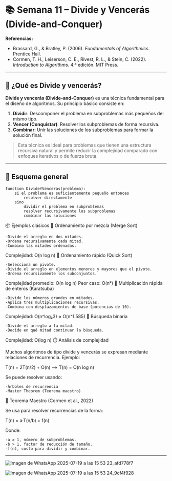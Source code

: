 # 📚 Semana 11 – Divide y Vencerás (Divide-and-Conquer)

**Referencias:**
- Brassard, G., & Bratley, P. (2006). *Fundamentals of Algorithmics*. Prentice Hall.
- Cormen, T. H., Leiserson, C. E., Rivest, R. L., & Stein, C. (2022). *Introduction to Algorithms*. 4.ª edición. MIT Press.

---

## 🧠 ¿Qué es Divide y vencerás?

**Divide y vencerás (Divide-and-Conquer)** es una técnica fundamental para el diseño de algoritmos. Su principio básico consiste en:

1. **Dividir**: Descomponer el problema en subproblemas más pequeños del mismo tipo.
2. **Vencer (Conquistar)**: Resolver los subproblemas de forma recursiva.
3. **Combinar**: Unir las soluciones de los subproblemas para formar la solución final.

> Esta técnica es ideal para problemas que tienen una estructura recursiva natural y permite reducir la complejidad comparado con enfoques iterativos o de fuerza bruta.

---

## 🔧 Esquema general

```plaintext
function DivideYVenceras(problema):
    si el problema es suficientemente pequeño entonces
        resolver directamente
    sino
        dividir el problema en subproblemas
        resolver recursivamente los subproblemas
        combinar las soluciones
```
📦 Ejemplos clásicos
📍 Ordenamiento por mezcla (Merge Sort)

    -Divide el arreglo en dos mitades.
    -Ordena recursivamente cada mitad.
    -Combina las mitades ordenadas.

Complejidad: O(n log n)
📍 Ordenamiento rápido (Quick Sort)

    -Selecciona un pivote.
    -Divide el arreglo en elementos menores y mayores que el pivote.
    -Ordena recursivamente los subconjuntos.

Complejidad promedio: O(n log n)
Peor caso: O(n²)
📍 Multiplicación rápida de enteros (Karatsuba)

    -Divide los números grandes en mitades.
    -Aplica tres multiplicaciones recursivas.
    -Combina con desplazamientos de base (potencias de 10).

Complejidad: O(n^log₂3) ≈ O(n^1.585)
📍 Búsqueda binaria

    -Divide el arreglo a la mitad.
    -Decide en qué mitad continuar la búsqueda.

Complejidad: O(log n)
⏱️ Análisis de complejidad

Muchos algoritmos de tipo divide y vencerás se expresan mediante relaciones de recurrencia. Ejemplo:

T(n) = 2T(n/2) + O(n)  ⟹  T(n) = O(n log n)

Se puede resolver usando:

    -Árboles de recurrencia
    -Master Theorem (Teorema maestro)

📘 Teorema Maestro (Cormen et al., 2022)

Se usa para resolver recurrencias de la forma:

T(n) = a·T(n/b) + f(n)

Donde:

    -a ≥ 1, número de subproblemas.
    -b > 1, factor de reducción de tamaño.
    -f(n), costo para dividir y combinar.
  -----------------------------------------------------------------
  ![Imagen de WhatsApp 2025-07-19 a las 15 53 23_afd778f7](https://github.com/user-attachments/assets/b5f088e1-ff74-4430-8cdc-266463f09bb7)

  ![Imagen de WhatsApp 2025-07-19 a las 15 53 24_9cf4f928](https://github.com/user-attachments/assets/3d7cd949-672e-47b3-ac17-ff94418df563)


